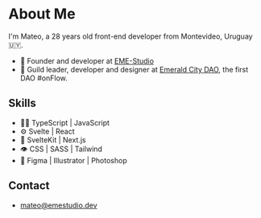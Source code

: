 # About Me

I'm Mateo, a 28 years old front-end developer from Montevideo, Uruguay 🇺🇾.

- 🚀 Founder and developer at [EME-Studio](https://github.com/EME-Studio)
- 💚 Guild leader, developer and designer at [Emerald City DAO](https://github.com/emerald-dao/), the first DAO #onFlow.

## Skills

- 👨‍💻 TypeScript | JavaScript
- ⚙️ Svelte | React
- 🧰 SvelteKit | Next.js
- 👁 CSS | SASS | Tailwind
- 💄 Figma | Illustrator | Photoshop

## Contact

- mateo@emestudio.dev
